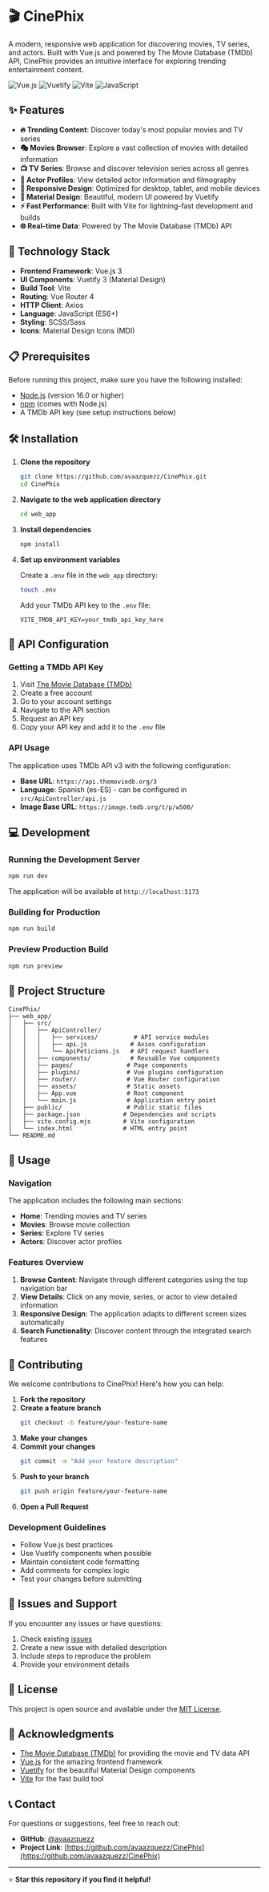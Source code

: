 # 🎬 CinePhix

A modern, responsive web application for discovering movies, TV series, and actors. Built with Vue.js and powered by The Movie Database (TMDb) API, CinePhix provides an intuitive interface for exploring trending entertainment content.

![Vue.js](https://img.shields.io/badge/Vue.js-4FC08D?style=for-the-badge&logo=vue.js&logoColor=white)
![Vuetify](https://img.shields.io/badge/Vuetify-1867C0?style=for-the-badge&logo=vuetify&logoColor=white)
![Vite](https://img.shields.io/badge/Vite-646CFF?style=for-the-badge&logo=vite&logoColor=white)
![JavaScript](https://img.shields.io/badge/JavaScript-F7DF1E?style=for-the-badge&logo=javascript&logoColor=black)

## ✨ Features

- **🔥 Trending Content**: Discover today's most popular movies and TV series
- **🎭 Movies Browser**: Explore a vast collection of movies with detailed information
- **📺 TV Series**: Browse and discover television series across all genres
- **👥 Actor Profiles**: View detailed actor information and filmography
- **📱 Responsive Design**: Optimized for desktop, tablet, and mobile devices
- **🎨 Material Design**: Beautiful, modern UI powered by Vuetify
- **⚡ Fast Performance**: Built with Vite for lightning-fast development and builds
- **🌐 Real-time Data**: Powered by The Movie Database (TMDb) API

## 🚀 Technology Stack

- **Frontend Framework**: Vue.js 3
- **UI Components**: Vuetify 3 (Material Design)
- **Build Tool**: Vite
- **Routing**: Vue Router 4
- **HTTP Client**: Axios
- **Language**: JavaScript (ES6+)
- **Styling**: SCSS/Sass
- **Icons**: Material Design Icons (MDI)

## 📋 Prerequisites

Before running this project, make sure you have the following installed:

- [Node.js](https://nodejs.org/) (version 16.0 or higher)
- [npm](https://www.npmjs.com/) (comes with Node.js)
- A TMDb API key (see setup instructions below)

## 🛠️ Installation

1. **Clone the repository**
   ```bash
   git clone https://github.com/avaazquezz/CinePhix.git
   cd CinePhix
   ```

2. **Navigate to the web application directory**
   ```bash
   cd web_app
   ```

3. **Install dependencies**
   ```bash
   npm install
   ```

4. **Set up environment variables**
   
   Create a `.env` file in the `web_app` directory:
   ```bash
   touch .env
   ```
   
   Add your TMDb API key to the `.env` file:
   ```env
   VITE_TMDB_API_KEY=your_tmdb_api_key_here
   ```

## 🔑 API Configuration

### Getting a TMDb API Key

1. Visit [The Movie Database (TMDb)](https://www.themoviedb.org/)
2. Create a free account
3. Go to your account settings
4. Navigate to the API section
5. Request an API key
6. Copy your API key and add it to the `.env` file

### API Usage

The application uses TMDb API v3 with the following configuration:
- **Base URL**: `https://api.themoviedb.org/3`
- **Language**: Spanish (es-ES) - can be configured in `src/ApiController/api.js`
- **Image Base URL**: `https://image.tmdb.org/t/p/w500/`

## 💻 Development

### Running the Development Server

```bash
npm run dev
```

The application will be available at `http://localhost:5173`

### Building for Production

```bash
npm run build
```

### Preview Production Build

```bash
npm run preview
```

## 📁 Project Structure

```
CinePhix/
├── web_app/
│   ├── src/
│   │   ├── ApiController/
│   │   │   ├── services/          # API service modules
│   │   │   ├── api.js            # Axios configuration
│   │   │   └── ApiPeticions.js   # API request handlers
│   │   ├── components/           # Reusable Vue components
│   │   ├── pages/               # Page components
│   │   ├── plugins/             # Vue plugins configuration
│   │   ├── router/              # Vue Router configuration
│   │   ├── assets/              # Static assets
│   │   ├── App.vue              # Root component
│   │   └── main.js              # Application entry point
│   ├── public/                  # Public static files
│   ├── package.json            # Dependencies and scripts
│   ├── vite.config.mjs         # Vite configuration
│   └── index.html              # HTML entry point
└── README.md
```

## 🎯 Usage

### Navigation

The application includes the following main sections:

- **Home**: Trending movies and TV series
- **Movies**: Browse movie collection
- **Series**: Explore TV series
- **Actors**: Discover actor profiles

### Features Overview

1. **Browse Content**: Navigate through different categories using the top navigation bar
2. **View Details**: Click on any movie, series, or actor to view detailed information
3. **Responsive Design**: The application adapts to different screen sizes automatically
4. **Search Functionality**: Discover content through the integrated search features

## 🤝 Contributing

We welcome contributions to CinePhix! Here's how you can help:

1. **Fork the repository**
2. **Create a feature branch**
   ```bash
   git checkout -b feature/your-feature-name
   ```
3. **Make your changes**
4. **Commit your changes**
   ```bash
   git commit -m "Add your feature description"
   ```
5. **Push to your branch**
   ```bash
   git push origin feature/your-feature-name
   ```
6. **Open a Pull Request**

### Development Guidelines

- Follow Vue.js best practices
- Use Vuetify components when possible
- Maintain consistent code formatting
- Add comments for complex logic
- Test your changes before submitting

## 🐛 Issues and Support

If you encounter any issues or have questions:

1. Check existing [issues](https://github.com/avaazquezz/CinePhix/issues)
2. Create a new issue with detailed description
3. Include steps to reproduce the problem
4. Provide your environment details

## 📝 License

This project is open source and available under the [MIT License](LICENSE).

## 🙏 Acknowledgments

- [The Movie Database (TMDb)](https://www.themoviedb.org/) for providing the movie and TV data API
- [Vue.js](https://vuejs.org/) for the amazing frontend framework
- [Vuetify](https://vuetifyjs.com/) for the beautiful Material Design components
- [Vite](https://vitejs.dev/) for the fast build tool

## 📞 Contact

For questions or suggestions, feel free to reach out:

- **GitHub**: [@avaazquezz](https://github.com/avaazquezz)
- **Project Link**: [https://github.com/avaazquezz/CinePhix](https://github.com/avaazquezz/CinePhix)

---

⭐ **Star this repository if you find it helpful!**